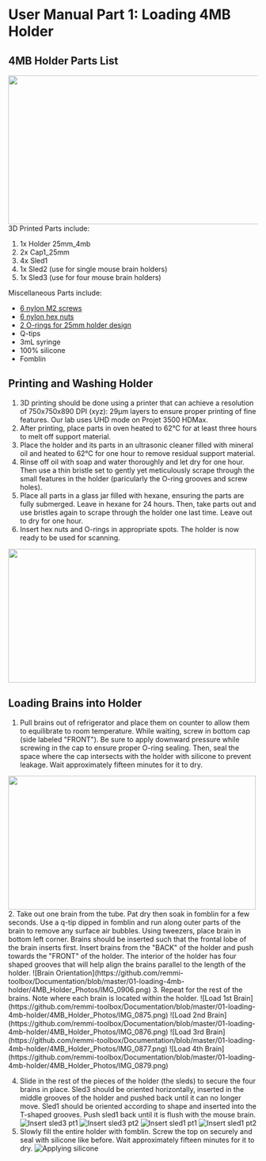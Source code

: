 
# User Manual Part 1: Loading 4MB Holder

## 4MB Holder Parts List
<img src="https://github.com/remmi-toolbox/Documentation/blob/master/01-loading-4mb-holder/4MB_Holder_Photos/IMG_0871.png" width="700" height="300">
3D Printed Parts include:

1. 1x Holder 25mm_4mb
2. 2x Cap1_25mm
3. 4x Sled1
4. 1x Sled2 (use for single mouse brain holders)
5. 1x Sled3 (use for four mouse brain holders)

Miscellaneous Parts include:

* [6 nylon M2 screws](https://www.mcmaster.com/92492a705)
* [6 nylon hex nuts](https://www.mcmaster.com/#93800a300/=18u9ftw)
* [2 O-rings for 25mm holder design](https://www.mcmaster.com/9262k194)
* Q-tips
* 3mL syringe
* 100% silicone
* Fomblin

## Printing and Washing Holder
1. 3D printing should be done using a printer that can achieve a resolution of 750x750x890 DPI (xyz): 29µm layers to ensure proper printing of fine features. Our lab uses UHD mode on Projet 3500 HDMax.
2. After printing, place parts in oven heated to 62°C for at least three hours to melt off support material.
3. Place the holder and its parts in an ultrasonic cleaner filled with mineral oil and heated to 62°C for one hour to remove residual support material.
4. Rinse off oil with soap and water thoroughly and let dry for one hour. Then use a thin bristle set to gently yet meticulously scrape through the small features in the holder (paricularly the O-ring grooves and screw holes).
5. Place all parts in a glass jar filled with hexane, ensuring the parts are fully submerged. Leave in hexane for 24 hours. Then, take parts out and use bristles again to scrape through the holder one last time. Leave out to dry for one hour.
6. Insert hex nuts and O-rings in appropriate spots. The holder is now ready to be used for scanning.
<img src="https://github.com/remmi-toolbox/Documentation/blob/master/01-loading-4mb-holder/4MB_Holder_Photos/IMG_0872.png" width="500" height="270">

## Loading Brains into Holder
1. Pull brains out of refrigerator and place them on counter to allow them to equilibrate to room temperature. While waiting, screw in bottom cap (side labeled "FRONT"). Be sure to apply downward pressure while screwing in the cap to ensure proper O-ring sealing. Then, seal the space where the cap intersects with the holder with silicone to prevent leakage. Wait approximately fifteen minutes for it to dry.
<img src="https://github.com/remmi-toolbox/Documentation/blob/master/01-loading-4mb-holder/4MB_Holder_Photos/IMG_0873.png" width="500" height="270">
2. Take out one brain from the tube. Pat dry then soak in fomblin for a few seconds. Use a q-tip dipped in fomblin and run along outer parts of the brain to remove any surface air bubbles. Using tweezers, place brain in bottom left corner. Brains should be inserted such that the frontal lobe of the brain inserts first. Insert brains from the "BACK" of the holder and push towards the "FRONT" of the holder. The interior of the holder has four shaped grooves that will help align the brains parallel to the length of the holder.
![Brain Orientation](https://github.com/remmi-toolbox/Documentation/blob/master/01-loading-4mb-holder/4MB_Holder_Photos/IMG_0906.png)
3. Repeat for the rest of the brains. Note where each brain is located within the holder.
![Load 1st Brain](https://github.com/remmi-toolbox/Documentation/blob/master/01-loading-4mb-holder/4MB_Holder_Photos/IMG_0875.png)
![Load 2nd Brain](https://github.com/remmi-toolbox/Documentation/blob/master/01-loading-4mb-holder/4MB_Holder_Photos/IMG_0876.png)
![Load 3rd Brain](https://github.com/remmi-toolbox/Documentation/blob/master/01-loading-4mb-holder/4MB_Holder_Photos/IMG_0877.png)
![Load 4th Brain](https://github.com/remmi-toolbox/Documentation/blob/master/01-loading-4mb-holder/4MB_Holder_Photos/IMG_0879.png)

4. Slide in the rest of the pieces of the holder (the sleds) to secure the four brains in place. Sled3 should be oriented horizontally, inserted in the middle grooves of the holder and pushed back until it can no longer move. Sled1 should be oriented according to shape and inserted into the T-shaped grooves. Push sled1 back until it is flush with the mouse brain.
![Insert sled3 pt1](https://github.com/remmi-toolbox/Documentation/blob/master/01-loading-4mb-holder/4MB_Holder_Photos/IMG_0881.png)
![Insert sled3 pt2](https://github.com/remmi-toolbox/Documentation/blob/master/01-loading-4mb-holder/4MB_Holder_Photos/IMG_0882.png)
![Insert sled1 pt1](https://github.com/remmi-toolbox/Documentation/blob/master/01-loading-4mb-holder/4MB_Holder_Photos/IMG_0883.png)
![Insert sled1 pt2](https://github.com/remmi-toolbox/Documentation/blob/master/01-loading-4mb-holder/4MB_Holder_Photos/IMG_0885.png)
5. Slowly fill the entire holder with fomblin. Screw the top on securely and seal with silicone like before. Wait approximately fifteen minutes for it to dry.
![Applying silicone](https://github.com/remmi-toolbox/Documentation/blob/master/01-loading-4mb-holder/4MB_Holder_Photos/IMG_0907.png)
